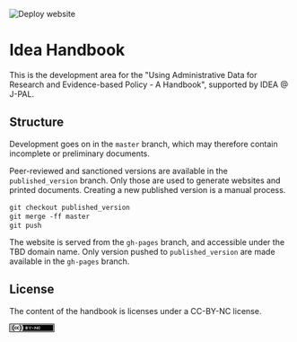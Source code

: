 ![Deploy website](https://github.com/larsvilhuber/admindatahandbook/workflows/Deploy%20website/badge.svg)

#  Idea Handbook

This is the development area for the "Using Administrative Data for Research and Evidence-based Policy - A Handbook", supported by IDEA @ J-PAL.

## Structure

Development goes on in the `master` branch, which may therefore contain incomplete or preliminary documents. 

Peer-reviewed and sanctioned versions are available in the `published_version` branch. Only those are used to generate websites and printed documents. Creating a new published version is a manual process.

```
git checkout published_version
git merge -ff master
git push 
```

The website is served from the `gh-pages` branch, and accessible under the TBD domain name. Only version pushed to `published_version` are made available in the `gh-pages` branch. 


## License

The content of the handbook is licenses under a CC-BY-NC license.

![CC-BY-NC](cc-by-nc.png)
